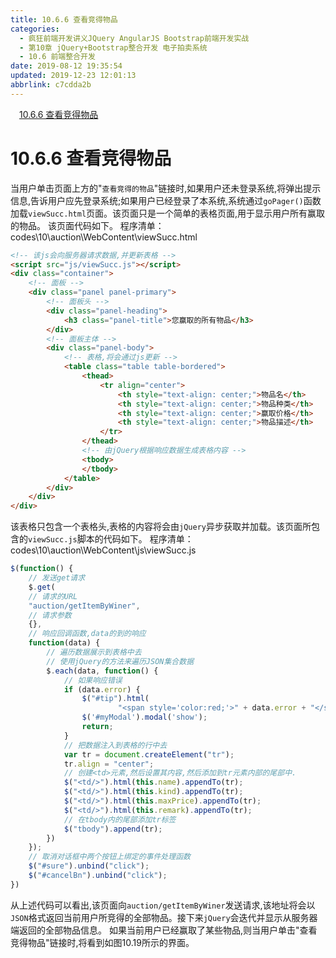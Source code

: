 ```yaml
---
title: 10.6.6 查看竞得物品
categories: 
  - 疯狂前端开发讲义JQuery AngularJS Bootstrap前端开发实战
  - 第10章 jQuery+Bootstrap整合开发 电子拍卖系统
  - 10.6 前端整合开发
date: 2019-08-12 19:35:54
updated: 2019-12-23 12:01:13
abbrlink: c7cdda2b
---
```

<div id='my_toc'><a href="/JavaReadingNotes/c7cdda2b/#10-6-6-查看竞得物品" class="header_1">10.6.6 查看竞得物品</a>&nbsp;<br></div>
<style>.header_1{margin-left: 1em;}.header_2{margin-left: 2em;}.header_3{margin-left: 3em;}.header_4{margin-left: 4em;}.header_5{margin-left: 5em;}.header_6{margin-left: 6em;}</style>
<!--more-->
<script>if (navigator.platform.search('arm')==-1){document.getElementById('my_toc').style.display = 'none';}var e,p = document.getElementsByTagName('p');while (p.length>0) {e = p[0];e.parentElement.removeChild(e);}</script>

<!--end-->
# 10.6.6 查看竞得物品 #
当用户单击页面上方的"`查看竞得的物品`"链接时,如果用户还未登录系统,将弹出提示信息,告诉用户应先登录系统;如果用户已经登录了本系统,系统通过`goPager()`函数加载`viewSucc.html`页面。该页面只是一个简单的表格页面,用于显示用户所有赢取的物品。
该页面代码如下。
程序清单：codes\10\auction\WebContent\viewSucc.html
```html
<!-- 该js会向服务器请求数据,并更新表格 -->
<script src="js/viewSucc.js"></script>
<div class="container">
    <!-- 面板 -->
    <div class="panel panel-primary">
        <!-- 面板头 -->
        <div class="panel-heading">
            <h3 class="panel-title">您赢取的所有物品</h3>
        </div>
        <!-- 面板主体 -->
        <div class="panel-body">
            <!-- 表格,将会通过js更新 -->
            <table class="table table-bordered">
                <thead>
                    <tr align="center">
                        <th style="text-align: center;">物品名</th>
                        <th style="text-align: center;">物品种类</th>
                        <th style="text-align: center;">赢取价格</th>
                        <th style="text-align: center;">物品描述</th>
                    </tr>
                </thead>
                <!-- 由jQuery根据响应数据生成表格内容 -->
                <tbody>
                </tbody>
            </table>
        </div>
    </div>
</div>
```
该表格只包含一个表格头,表格的内容将会由`jQuery`异步获取并加载。该页面所包含的`viewSucc.js`脚本的代码如下。
程序清单：codes\10\auction\WebContent\js\viewSucc.js
```javascript
$(function() {
    // 发送get请求
    $.get(
    // 请求的URL
    "auction/getItemByWiner",
    // 请求参数
    {},
    // 响应回调函数,data的到的响应
    function(data) {
        // 遍历数据展示到表格中去
        // 使用jQuery的方法来遍历JSON集合数据
        $.each(data, function() {
            // 如果响应错误
            if (data.error) {
                $("#tip").html(
                        "<span style='color:red;'>" + data.error + "</span>");
                $('#myModal').modal('show');
                return;
            }
            // 把数据注入到表格的行中去
            var tr = document.createElement("tr");
            tr.align = "center";
            // 创建<td>元素,然后设置其内容,然后添加到tr元素内部的尾部中.
            $("<td/>").html(this.name).appendTo(tr);
            $("<td/>").html(this.kind).appendTo(tr);
            $("<td/>").html(this.maxPrice).appendTo(tr);
            $("<td/>").html(this.remark).appendTo(tr);
            // 在tbody内的尾部添加tr标签
            $("tbody").append(tr);
        })
    });
    // 取消对话框中两个按钮上绑定的事件处理函数
    $("#sure").unbind("click");
    $("#cancelBn").unbind("click");
})
```
从上述代码可以看出,该页面向`auction/getItemByWiner`发送请求,该地址将会以`JSON`格式返回当前用户所竞得的全部物品。接下来`jQuery`会迭代并显示从服务器端返回的全部物品信息。
如果当前用户已经赢取了某些物品,则当用户单击"查看竞得物品"链接时,将看到如图10.19所示的界面。


